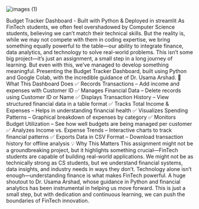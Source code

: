 
![images (1)](https://github.com/user-attachments/assets/55002dd7-8248-475e-a40a-b196eca7e2dd)





Budget Tracker Dashboard - Built with Python & Deployed in streamlit
As FinTech students, we often feel overshadowed by Computer Science students, believing we can’t match their technical skills. But the reality is, while we may not compete with them in coding expertise, we bring something equally powerful to the table—our ability to integrate finance, data analytics, and technology to solve real-world problems.
This isn’t some big project—it’s just an assignment, a small step in a long journey of learning. But even with this, we’ve managed to develop something meaningful. Presenting the Budget Tracker Dashboard, built using Python and Google Colab, with the incredible guidance of Dr. Usama Arshad.
🔹 What This Dashboard Does
✅ Records Transactions – Add income and expenses with Customer ID
 ✅ Manages Financial Data – Delete records using Customer ID or Name
 ✅ Displays Transaction History – View structured financial data in a table format
 ✅ Tracks Total Income & Expenses – Helps in understanding financial health
 ✅ Visualizes Spending Patterns – Graphical breakdown of expenses by category
 ✅ Monitors Budget Utilization – See how well budgets are being managed per customer
 ✅ Analyzes Income vs. Expense Trends – Interactive charts to track financial patterns
 ✅ Exports Data in CSV Format – Download transaction history for offline analysis
💡 Why This Matters
This assignment might not be a groundbreaking project, but it highlights something crucial—FinTech students are capable of building real-world applications. We might not be as technically strong as CS students, but we understand financial systems, data insights, and industry needs in ways they don’t. Technology alone isn’t enough—understanding finance is what makes FinTech powerful.
A huge shoutout to Dr. Usama Arshad, whose guidance in Python and financial analytics has been instrumental in helping us move forward. This is just a small step, but with dedication and continuous learning, we can push the boundaries of FinTech innovation.
